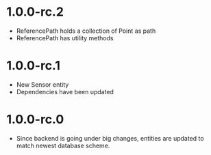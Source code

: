 # 1.0.0-rc.2

* ReferencePath holds a collection of Point as path
* ReferencePath has utility methods

# 1.0.0-rc.1

* New Sensor entity
* Dependencies have been updated

# 1.0.0-rc.0

* Since backend is going under big changes, entities are updated to match newest database scheme.
